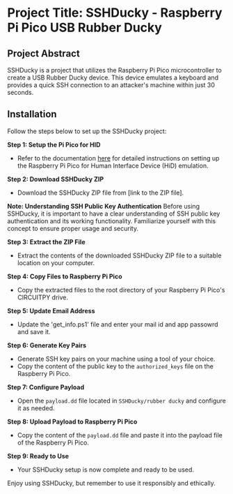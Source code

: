 # Project Title: SSHDucky - Raspberry Pi Pico USB Rubber Ducky

## Project Abstract
SSHDucky is a project that utilizes the Raspberry Pi Pico microcontroller to create a USB Rubber Ducky device. This device emulates a keyboard and provides a quick SSH connection to an attacker's machine within just 30 seconds.

## Installation

Follow the steps below to set up the SSHDucky project:

**Step 1: Setup the Pi Pico for HID**
- Refer to the documentation [here](https://github.com/dbisu/pico-ducky) for detailed instructions on setting up the Raspberry Pi Pico for Human Interface Device (HiD) emulation.

**Step 2: Download SSHDucky ZIP**
- Download the SSHDucky ZIP file from [link to the ZIP file].

**Note: Understanding SSH Public Key Authentication**
Before using SSHDucky, it is important to have a clear understanding of SSH public key authentication and its working functionality. Familiarize yourself with this concept to ensure proper usage and security.

**Step 3: Extract the ZIP File**
- Extract the contents of the downloaded SSHDucky ZIP file to a suitable location on your computer.

**Step 4: Copy Files to Raspberry Pi Pico**
- Copy the extracted files to the root directory of your Raspberry Pi Pico's CIRCUITPY drive.

**Step 5: Update Email Address**
- Update the 'get_info.ps1' file and enter your mail id and app passowrd and save it.

**Step 6: Generate Key Pairs**
- Generate SSH key pairs on your machine using a tool of your choice.
- Copy the content of the public key to the `authorized_keys` file on the Raspberry Pi Pico.

**Step 7: Configure Payload**
- Open the `payload.dd` file located in `SSHDucky/rubber ducky` and configure it as needed.

**Step 8: Upload Payload to Raspberry Pi Pico**
- Copy the content of the `payload.dd` file and paste it into the payload file of the Raspberry Pi Pico.

**Step 9: Ready to Use**
- Your SSHDucky setup is now complete and ready to be used.

Enjoy using SSHDucky, but remember to use it responsibly and ethically.
